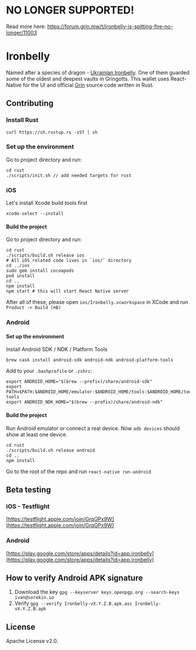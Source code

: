 # NO LONGER SUPPORTED!
Read more here: https://forum.grin.mw/t/ironbelly-is-spitting-fire-no-longer/11003

# Ironbelly

Named after a species of dragon - [Ukrainian Ironbelly](http://harrypotter.wikia.com/wiki/Ukrainian_Ironbelly). One of them guarded some of the oldest and deepest vaults in Gringotts.
This wallet uses React-Native for the UI and official [Grin](https://github.com/mimblewimble/grin/) source code written in Rust.

## Contributing
### Install Rust
`curl https://sh.rustup.rs -sSf | sh`

### Set up the environment

Go to project directory and run:
```
cd rust
./scripts/init.sh // add needed targets for rust
```

### iOS

Let's install Xcode build tools first

`xcode-select --install`


#### Build the project

Go to project directory and run:
```
cd rust
./scripts/build.sh release ios 
# All iOS related code lives in `ios/` directory
cd ../ios
sudo gem install cocoapods
pod install
cd ..
npm install
npm start # this will start React Native server
```

After all of these, please open `ios/Ironbelly.xcworkspace` in XCode and run `Product -> Build (⌘B)`

### Android
#### Set up the environment

Install Android SDK / NDK / Platform Tools
```
brew cask install android-sdk android-ndk android-platform-tools
```

Add to your `.bashprofile` or `.zshrc`:
```
export ANDROID_HOME="$(brew --prefix)/share/android-sdk"
export PATH=$PATH:$ANDROID_HOME/emulator:$ANDROID_HOME/tools:$ANDROID_HOME/tools/bin:$ANDROID_HOME/platform-tools
export ANDROID_NDK_HOME="$(brew --prefix)/share/android-ndk"
```

#### Build the project
Run Android emulator or connect a real device. Now `adb devices` should show at least one device.

```
cd rust
./scripts/build.sh release android 
cd ..
npm install
```
Go to the root of the repo and run `react-native run-android`

## Beta testing
### iOS - Testflight
[https://testflight.apple.com/join/GrqGPx9W](https://testflight.apple.com/join/GrqGPx9W)
### Android
[https://play.google.com/store/apps/details?id=app.ironbelly](https://play.google.com/store/apps/details?id=app.ironbelly)

## How to verify Android APK signature 
1. Download the key `gpg --keyserver keys.openpgp.org --search-keys ivan@sorokin.io`
2. Verify `gpg --verify Ironbelly-vX.Y.Z.B.apk.asc Ironbelly-vX.Y.Z.B.apk`

## License

Apache License v2.0.
